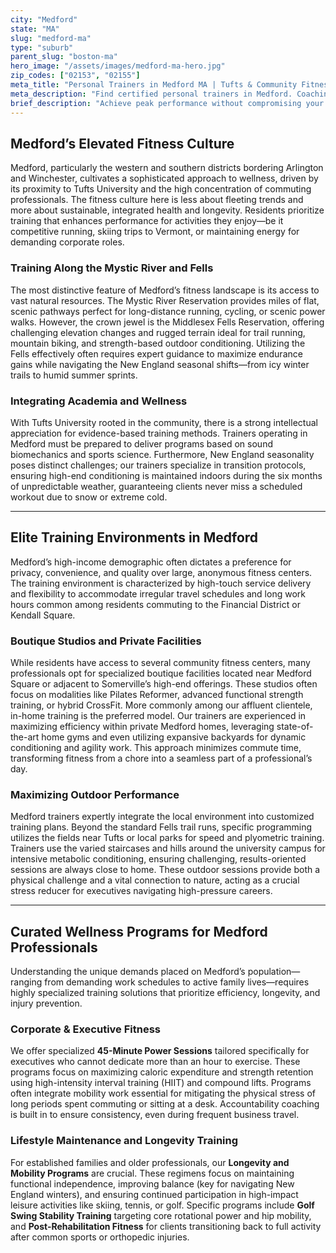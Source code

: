 ```yaml
---
city: "Medford"
state: "MA"
slug: "medford-ma"
type: "suburb"
parent_slug: "boston-ma"
hero_image: "/assets/images/medford-ma-hero.jpg"
zip_codes: ["02153", "02155"]
meta_title: "Personal Trainers in Medford MA | Tufts & Community Fitness"
meta_description: "Find certified personal trainers in Medford. Coaching near Tufts University, emphasizing community recreation and functional fitness."
brief_description: "Achieve peak performance without compromising your demanding schedule. We connect busy Medford professionals, academics, and families with vetted, elite personal trainers specializing in time-efficient, results-driven programs. Serving West Medford, Fulton Heights, and the Tufts University area, our experts offer highly personalized accountability, whether you require sophisticated in-home sessions or focused training at a boutique studio. Stop searching for the right fit; start training immediately with a customized wellness plan designed specifically for your affluent suburban lifestyle."
---
```

## Medford’s Elevated Fitness Culture

Medford, particularly the western and southern districts bordering Arlington and Winchester, cultivates a sophisticated approach to wellness, driven by its proximity to Tufts University and the high concentration of commuting professionals. The fitness culture here is less about fleeting trends and more about sustainable, integrated health and longevity. Residents prioritize training that enhances performance for activities they enjoy—be it competitive running, skiing trips to Vermont, or maintaining energy for demanding corporate roles.

### Training Along the Mystic River and Fells

The most distinctive feature of Medford’s fitness landscape is its access to vast natural resources. The Mystic River Reservation provides miles of flat, scenic pathways perfect for long-distance running, cycling, or scenic power walks. However, the crown jewel is the Middlesex Fells Reservation, offering challenging elevation changes and rugged terrain ideal for trail running, mountain biking, and strength-based outdoor conditioning. Utilizing the Fells effectively often requires expert guidance to maximize endurance gains while navigating the New England seasonal shifts—from icy winter trails to humid summer sprints.

### Integrating Academia and Wellness

With Tufts University rooted in the community, there is a strong intellectual appreciation for evidence-based training methods. Trainers operating in Medford must be prepared to deliver programs based on sound biomechanics and sports science. Furthermore, New England seasonality poses distinct challenges; our trainers specialize in transition protocols, ensuring high-end conditioning is maintained indoors during the six months of unpredictable weather, guaranteeing clients never miss a scheduled workout due to snow or extreme cold.

---

## Elite Training Environments in Medford

Medford’s high-income demographic often dictates a preference for privacy, convenience, and quality over large, anonymous fitness centers. The training environment is characterized by high-touch service delivery and flexibility to accommodate irregular travel schedules and long work hours common among residents commuting to the Financial District or Kendall Square.

### Boutique Studios and Private Facilities

While residents have access to several community fitness centers, many professionals opt for specialized boutique facilities located near Medford Square or adjacent to Somerville’s high-end offerings. These studios often focus on modalities like Pilates Reformer, advanced functional strength training, or hybrid CrossFit. More commonly among our affluent clientele, in-home training is the preferred model. Our trainers are experienced in maximizing efficiency within private Medford homes, leveraging state-of-the-art home gyms and even utilizing expansive backyards for dynamic conditioning and agility work. This approach minimizes commute time, transforming fitness from a chore into a seamless part of a professional’s day.

### Maximizing Outdoor Performance

Medford trainers expertly integrate the local environment into customized training plans. Beyond the standard Fells trail runs, specific programming utilizes the fields near Tufts or local parks for speed and plyometric training. Trainers use the varied staircases and hills around the university campus for intensive metabolic conditioning, ensuring challenging, results-oriented sessions are always close to home. These outdoor sessions provide both a physical challenge and a vital connection to nature, acting as a crucial stress reducer for executives navigating high-pressure careers.

---

## Curated Wellness Programs for Medford Professionals

Understanding the unique demands placed on Medford’s population—ranging from demanding work schedules to active family lives—requires highly specialized training solutions that prioritize efficiency, longevity, and injury prevention.

### Corporate & Executive Fitness

We offer specialized **45-Minute Power Sessions** tailored specifically for executives who cannot dedicate more than an hour to exercise. These programs focus on maximizing caloric expenditure and strength retention using high-intensity interval training (HIIT) and compound lifts. Programs often integrate mobility work essential for mitigating the physical stress of long periods spent commuting or sitting at a desk. Accountability coaching is built in to ensure consistency, even during frequent business travel.

### Lifestyle Maintenance and Longevity Training

For established families and older professionals, our **Longevity and Mobility Programs** are crucial. These regimens focus on maintaining functional independence, improving balance (key for navigating New England winters), and ensuring continued participation in high-impact leisure activities like skiing, tennis, or golf. Specific programs include **Golf Swing Stability Training** targeting core rotational power and hip mobility, and **Post-Rehabilitation Fitness** for clients transitioning back to full activity after common sports or orthopedic injuries.